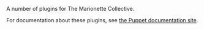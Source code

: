 A number of plugins for The Marionette Collective.

For documentation about these plugins, see [the Puppet documentation site](https://puppet.com/docs/mcollective/current/plugin_directory/index.html).
